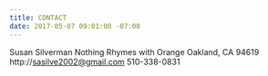 ```yaml
---
title: CONTACT
date: 2017-05-07 09:01:00 -07:00
---
```


Susan Silverman
Nothing Rhymes with Orange
Oakland, CA 94619
http://sasilve2002@gmail.com
510-338-0831